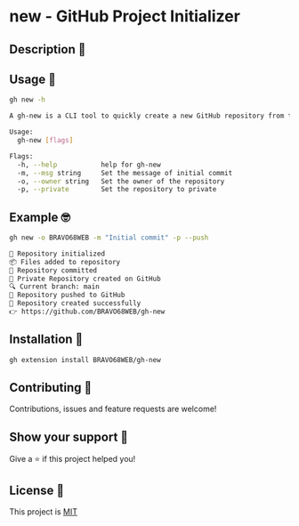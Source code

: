 # new - GitHub Project Initializer

## Description 👀



## Usage 🙌

```bash
gh new -h

A gh-new is a CLI tool to quickly create a new GitHub repository from the command line.

Usage:
  gh-new [flags]

Flags:
  -h, --help           help for gh-new
  -m, --msg string     Set the message of initial commit
  -o, --owner string   Set the owner of the repository
  -p, --private        Set the repository to private
```

## Example 🤓

```bash
gh new -o BRAVO68WEB -m "Initial commit" -p --push

🔧 Repository initialized
📦 Files added to repository
📝 Repository committed
🚀 Private Repository created on GitHub
🔍 Current branch: main
🚀 Repository pushed to GitHub
🎉 Repository created successfully
👉 https://github.com/BRAVO68WEB/gh-new
```

## Installation 🚀

```bash
gh extension install BRAVO68WEB/gh-new
```

## Contributing 🤝

Contributions, issues and feature requests are welcome!

## Show your support 🙌

Give a ⭐️ if this project helped you!

## License 📝

This project is [MIT](LICENSE.md)
